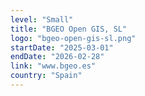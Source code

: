 ```yaml
---
level: "Small"
title: "BGEO Open GIS, SL"
logo: "bgeo-open-gis-sl.png"
startDate: "2025-03-01"
endDate: "2026-02-28"
link: "www.bgeo.es"
country: "Spain"
---
```

